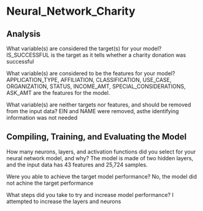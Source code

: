 # Neural_Network_Charity

## Analysis

What variable(s) are considered the target(s) for your model?
IS_SUCCESSFUL is the target as it tells whether a charity donation was successful

What variable(s) are considered to be the features for your model?
APPLICATION_TYPE, AFFILIATION, CLASSIFICATION, USE_CASE, ORGANIZATION, STATUS, INCOME_AMT, SPECIAL_CONSIDERATIONS, ASK_AMT are the features for the model.

What variable(s) are neither targets nor features, and should be removed from the input data?
EIN and NAME were removed, asthe identifying information was not needed

## Compiling, Training, and Evaluating the Model

How many neurons, layers, and activation functions did you select for your neural network model, and why?
The model is made of two hidden layers, and the input data has 43 features and 25,724 samples.

Were you able to achieve the target model performance?
No, the model did not achine the target performance 

What steps did you take to try and increase model performance?
I attempted to increase the layers and neurons

